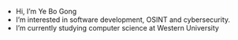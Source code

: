 - Hi, I’m Ye Bo Gong
- I’m interested in software development, OSINT and cybersecurity. 
- I’m currently studying computer science at Western University
<!-- - 📫 How to reach me
Instagram: yb.gong_
--->


<!---
YeBoGong/YeBoGong is a ✨ special ✨ repository because its `README.md` (this file) appears on your GitHub profile.
You can click the Preview link to take a look at your changes.
--->
